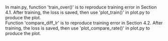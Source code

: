 In main.py, function 'train_over()' is to reproduce training error in Section 4.1. After training, the loss is saved, 
then use 'plot_train()' in plot.py to produce the plot.  
Function 'compare_diff_lr' is to reproduce training error in Section 4.2. After training, the loss is saved, 
then use 'plot_compare_rate()' in plot.py to produce the plot.  